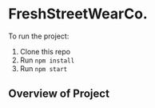 # FreshStreetWearCo.

To run the project:

1. Clone this repo
2. Run `npm install`
3. Run `npm start`


## Overview of Project
